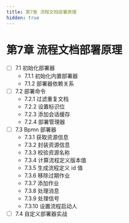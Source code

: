 ```yaml
---
title: 第7章 流程文档部署原理
hidden: true
---
```


# 第7章 流程文档部署原理

- [ ] 7.1 初始化部署器
  - 7.1.1 初始化内置部署器
  - 7.1.2 部署器依赖关系
- [ ] 7.2 部署命令
  - 7.2.1 过滤重复文档
  - 7.2.2 设置标识位
  - 7.2.3 添加会话缓存
  - 7.2.4 部署管理器
- [ ] 7.3 Bpmn 部署器
  - 7.3.1 获取资源信息
  - 7.3.2 封装资源信息
  - 7.3.3 校验资源名称
  - 7.3.4 计算流程定义版本值
  - 7.3.5 生成流程定义 id 值
  - 7.3.6 移除过期作业
  - 7.3.7 添加作业
  - 7.3.8 处理消息
  - 7.3.9 处理信号
  - 7.3.10 设置流程启动人
- [ ] 7.4 自定义部署器实战
